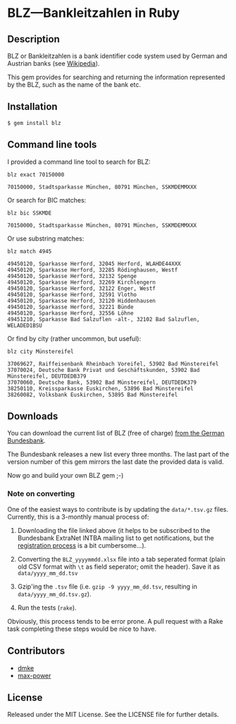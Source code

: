 # BLZ&mdash;Bankleitzahlen in Ruby

## Description

BLZ or Bankleitzahlen is a bank identifier code system used by German
and Austrian banks (see [Wikipedia](http://en.wikipedia.org/wiki/Bankleitzahl)).

This gem provides for searching and returning the information
represented by the BLZ, such as the name of the bank etc.

## Installation

    $ gem install blz

## Command line tools

I provided a command line tool to search for BLZ:

    blz exact 70150000

    70150000, Stadtsparkasse München, 80791 München, SSKMDEMMXXX

Or search for BIC matches:

    blz bic SSKMDE

    70150000, Stadtsparkasse München, 80791 München, SSKMDEMMXXX

Or use substring matches:

    blz match 4945

    49450120, Sparkasse Herford, 32045 Herford, WLAHDE44XXX
    49450120, Sparkasse Herford, 32285 Rödinghausen, Westf
    49450120, Sparkasse Herford, 32132 Spenge
    49450120, Sparkasse Herford, 32269 Kirchlengern
    49450120, Sparkasse Herford, 32122 Enger, Westf
    49450120, Sparkasse Herford, 32591 Vlotho
    49450120, Sparkasse Herford, 32120 Hiddenhausen
    49450120, Sparkasse Herford, 32221 Bünde
    49450120, Sparkasse Herford, 32556 Löhne
    49451210, Sparkasse Bad Salzuflen -alt-, 32102 Bad Salzuflen, WELADED1BSU

Or find by city (rather uncommon, but useful):

    blz city Münstereifel

    37069627, Raiffeisenbank Rheinbach Voreifel, 53902 Bad Münstereifel
    37070024, Deutsche Bank Privat und Geschäftskunden, 53902 Bad Münstereifel, DEUTDEDB379
    37070060, Deutsche Bank, 53902 Bad Münstereifel, DEUTDEDK379
    38250110, Kreissparkasse Euskirchen, 53896 Bad Münstereifel
    38260082, Volksbank Euskirchen, 53895 Bad Münstereifel

## Downloads

You can download the current list of BLZ (free of charge)
[from the German Bundesbank](http://www.bundesbank.de/Redaktion/DE/Standardartikel/Kerngeschaeftsfelder/Unbarer_Zahlungsverkehr/bankleitzahlen_download.html).

The Bundesbank releases a new list every three months. The last part of the
version number of this gem mirrors the last date the provided data is valid.

Now go and build your own BLZ gem ;-)

### Note on converting

One of the easiest ways to contribute is by updating the `data/*.tsv.gz`
files. Currently, this is a 3-monthly manual process of:

1. Downloading the file linked above (it helps to be subscribed to the
  Bundesbank ExtraNet INTBA mailing list to get notifications, but the
  [registration process](https://extranet.bundesbank.de/bsvpub/)
  is a bit cumbersome...).

2. Converting the `BLZ_yyyymmdd.xlsx` file into a tab seperated format
  (plain old CSV format with `\t` as field seperator; omit the header).
  Save it as `data/yyyy_mm_dd.tsv`

3. Gzip'ing the `.tsv` file (i.e. `gzip -9 yyyy_mm_dd.tsv`, resulting
  in `data/yyyy_mm_dd.tsv.gz`).

4. Run the tests (`rake`).

Obviously, this process tends to be error prone. A pull request with a
Rake task completing these steps would be nice to have.

## Contributors

* [dmke](https://github.com/dmke)
* [max-power](https://github.com/max-power)

## License

Released under the MIT License. See the LICENSE file for further
details.

